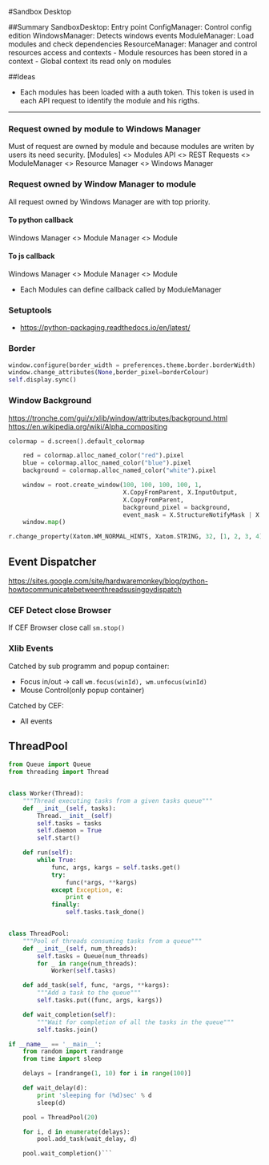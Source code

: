#Sandbox Desktop

##Summary
SandboxDesktop: Entry point
ConfigManager: Control config edition
WindowsManager: Detects windows events
ModuleManager: Load modules and check dependencies
ResourceManager: Manager and control resources access and contexts
    - Module resources has been stored in a context
    - Global context its read only on modules


##Ideas
- Each modules has been loaded with a auth token. This token is used in each API request to identify the module and his rigths.

-----
### Request owned by module to Windows Manager
Must of request are owned by module and because modules are writen by users its need security.
[Modules] <> Modules API <> REST Requests <> ModuleManager <> Resource Manager <> Windows Manager

### Request owned by Window Manager to module
All request owned by Windows Manager are with top priority.
#### To python callback
Windows Manager <> Module Manager <> Module

#### To js callback
Windows Manager <> Module Manager <> Module
* Each Modules can define callback called by ModuleManager

### Setuptools
* https://python-packaging.readthedocs.io/en/latest/


### Border
```python
window.configure(border_width = preferences.theme.border.borderWidth)
window.change_attributes(None,border_pixel=borderColour)
self.display.sync()
```

### Window Background
https://tronche.com/gui/x/xlib/window/attributes/background.html
https://en.wikipedia.org/wiki/Alpha_compositing

```python
colormap = d.screen().default_colormap

    red = colormap.alloc_named_color("red").pixel
    blue = colormap.alloc_named_color("blue").pixel
    background = colormap.alloc_named_color("white").pixel

    window = root.create_window(100, 100, 100, 100, 1,
                                X.CopyFromParent, X.InputOutput,
                                X.CopyFromParent,
                                background_pixel = background,
                                event_mask = X.StructureNotifyMask | X.ExposureMask)
    window.map()
```

```python
r.change_property(Xatom.WM_NORMAL_HINTS, Xatom.STRING, 32, [1, 2, 3, 4])
```

## Event Dispatcher
https://sites.google.com/site/hardwaremonkey/blog/python-howtocommunicatebetweenthreadsusingpydispatch

### CEF Detect close Browser
If CEF Browser close call ```sm.stop()```


### Xlib Events
Catched by sub programm and popup container:
- Focus in/out -> call ```wm.focus(winId), wm.unfocus(winId)```
- Mouse Control(only popup container)

Catched by CEF:
- All events

## ThreadPool
```python
from Queue import Queue
from threading import Thread


class Worker(Thread):
    """Thread executing tasks from a given tasks queue"""
    def __init__(self, tasks):
        Thread.__init__(self)
        self.tasks = tasks
        self.daemon = True
        self.start()

    def run(self):
        while True:
            func, args, kargs = self.tasks.get()
            try:
                func(*args, **kargs)
            except Exception, e:
                print e
            finally:
                self.tasks.task_done()


class ThreadPool:
    """Pool of threads consuming tasks from a queue"""
    def __init__(self, num_threads):
        self.tasks = Queue(num_threads)
        for _ in range(num_threads):
            Worker(self.tasks)

    def add_task(self, func, *args, **kargs):
        """Add a task to the queue"""
        self.tasks.put((func, args, kargs))

    def wait_completion(self):
        """Wait for completion of all the tasks in the queue"""
        self.tasks.join()

if __name__ == '__main__':
    from random import randrange
    from time import sleep

    delays = [randrange(1, 10) for i in range(100)]

    def wait_delay(d):
        print 'sleeping for (%d)sec' % d
        sleep(d)

    pool = ThreadPool(20)

    for i, d in enumerate(delays):
        pool.add_task(wait_delay, d)

    pool.wait_completion()```
